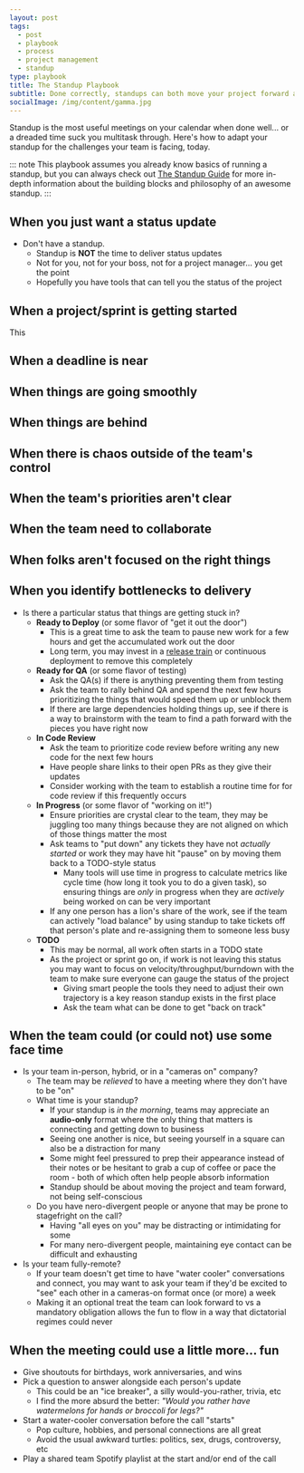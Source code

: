 ```yaml
---
layout: post
tags:
  - post
  - playbook
  - process
  - project management
  - standup
type: playbook
title: The Standup Playbook
subtitle: Done correctly, standups can both move your project forward and be a daily opportunity for your team to connect and celebrate
socialImage: /img/content/gamma.jpg
---
```


Standup is the most useful meetings on your calendar when done well... or a dreaded time suck you multitask through. Here's how to adapt your standup for the challenges your team is facing, today.

::: note
This playbook assumes you already know basics of running a standup, but you can always check out [The Standup Guide](/) for more in-depth information about the building blocks and philosophy of an awesome standup.
:::

## When you just want a status update

- Don't have a standup.
  - Standup is **NOT** the time to deliver status updates
  - Not for you, not for your boss, not for a project manager... you get the point
  - Hopefully you have tools that can tell you the status of the project

## When a project/sprint is getting started

This

## When a deadline is near

## When things are going smoothly

## When things are behind

## When there is chaos outside of the team's control

## When the team's priorities aren't clear

## When the team need to collaborate

## When folks aren't focused on the right things

## When you identify bottlenecks to delivery

- Is there a particular status that things are getting stuck in?
  - **Ready to Deploy** (or some flavor of "get it out the door")
    - This is a great time to ask the team to pause new work for a few hours and get the accumulated work out the door
    - Long term, you may invest in a [release train](/) or continuous deployment to remove this completely
  - **Ready for QA** (or some flavor of testing)
    - Ask the QA(s) if there is anything preventing them from testing
    - Ask the team to rally behind QA and spend the next few hours prioritizing the things that would speed them up or unblock them
    - If there are large dependencies holding things up, see if there is a way to brainstorm with the team to find a path forward with the pieces you have right now
  - **In Code Review**
    - Ask the team to prioritize code review before writing any new code for the next few hours
    - Have people share links to their open PRs as they give their updates
    - Consider working with the team to establish a routine time for for code review if this frequently occurs
  - **In Progress** (or some flavor of "working on it!")
    - Ensure priorities are crystal clear to the team, they may be juggling too many things because they are not aligned on which of those things matter the most
    - Ask teams to "put down" any tickets they have not _actually started_ or work they may have hit "pause" on by moving them back to a TODO-style status
      - Many tools will use time in progress to calculate metrics like cycle time (how long it took you to do a given task), so ensuring things are _only_ in progress when they are _actively_ being worked on can be very important
    - If any one person has a lion's share of the work, see if the team can actively "load balance" by using standup to take tickets off that person's plate and re-assigning them to someone less busy
  - **TODO**
    - This may be normal, all work often starts in a TODO state
    - As the project or sprint go on, if work is not leaving this status you may want to focus on velocity/throughput/burndown with the team to make sure everyone can gauge the status of the project
      - Giving smart people the tools they need to adjust their own trajectory is a key reason standup exists in the first place
      - Ask the team what can be done to get "back on track"

## When the team could (or could not) use some face time

- Is your team in-person, hybrid, or in a "cameras on" company?
  - The team may be _relieved_ to have a meeting where they don't have to be "on"
  - What time is your standup?
    - If your standup is _in the morning_, teams may appreciate an **audio-only** format where the only thing that matters is connecting and getting down to business
    - Seeing one another is nice, but seeing yourself in a square can also be a distraction for many
    - Some might feel pressured to prep their appearance instead of their notes or be hesitant to grab a cup of coffee or pace the room - both of which often help people absorb information
    - Standup should be about moving the project and team forward, not being self-conscious
  - Do you have nero-divergent people or anyone that may be prone to stagefright on the call?
    - Having "all eyes on you" may be distracting or intimidating for some
    - For many nero-divergent people, maintaining eye contact can be difficult and exhausting
- Is your team fully-remote?
  - If your team doesn't get time to have "water cooler" conversations and connect, you may want to ask your team if they'd be excited to "see" each other in a cameras-on format once (or more) a week
  - Making it an optional treat the team can look forward to vs a mandatory obligation allows the fun to flow in a way that dictatorial regimes could never

## When the meeting could use a little more... fun

- Give shoutouts for birthdays, work anniversaries, and wins
- Pick a question to answer alongside each person's update
  - This could be an "ice breaker", a silly would-you-rather, trivia, etc
  - I find the more absurd the better: _"Would you rather have watermelons for hands or broccoli for legs?"_
- Start a water-cooler conversation before the call "starts"
  - Pop culture, hobbies, and personal connections are all great
  - Avoid the usual awkward turtles: politics, sex, drugs, controversy, etc
- Play a shared team Spotify playlist at the start and/or end of the call
